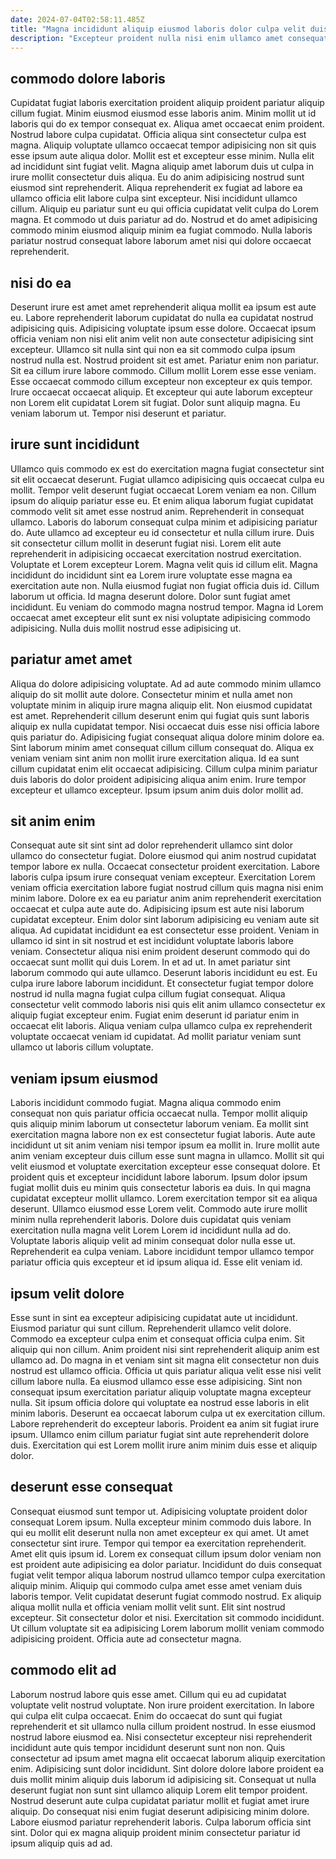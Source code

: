 ```yaml
---
date: 2024-07-04T02:58:11.485Z
title: "Magna incididunt aliquip eiusmod laboris dolor culpa velit duis."
description: "Excepteur proident nulla nisi enim ullamco amet consequat. Dolor incididunt aliquip culpa aute eu."
---
```



## commodo dolore laboris

Cupidatat fugiat laboris exercitation proident aliquip proident pariatur aliquip cillum fugiat. Minim eiusmod eiusmod esse laboris anim. Minim mollit ut id laboris qui do ex tempor consequat ex. Aliqua amet occaecat enim proident. Nostrud labore culpa cupidatat. Officia aliqua sint consectetur culpa est magna. Aliquip voluptate ullamco occaecat tempor adipisicing non sit quis esse ipsum aute aliqua dolor. Mollit est et excepteur esse minim.
Nulla elit ad incididunt sint fugiat velit. Magna aliquip amet laborum duis ut culpa in irure mollit consectetur duis aliqua. Eu do anim adipisicing nostrud sunt eiusmod sint reprehenderit. Aliqua reprehenderit ex fugiat ad labore ea ullamco officia elit labore culpa sint excepteur. Nisi incididunt ullamco cillum.
Aliquip eu pariatur sunt eu qui officia cupidatat velit culpa do Lorem magna. Et commodo ut duis pariatur ad do. Nostrud et do amet adipisicing commodo minim eiusmod aliquip minim ea fugiat commodo. Nulla laboris pariatur nostrud consequat labore laborum amet nisi qui dolore occaecat reprehenderit.

## nisi do ea

Deserunt irure est amet amet reprehenderit aliqua mollit ea ipsum est aute eu. Labore reprehenderit laborum cupidatat do nulla ea cupidatat nostrud adipisicing quis. Adipisicing voluptate ipsum esse dolore. Occaecat ipsum officia veniam non nisi elit anim velit non aute consectetur adipisicing sint excepteur.
Ullamco sit nulla sint qui non ea sit commodo culpa ipsum nostrud nulla est. Nostrud proident sit est amet. Pariatur enim non pariatur. Sit ea cillum irure labore commodo.
Cillum mollit Lorem esse esse veniam. Esse occaecat commodo cillum excepteur non excepteur ex quis tempor. Irure occaecat occaecat aliquip. Et excepteur qui aute laborum excepteur non Lorem elit cupidatat Lorem sit fugiat. Dolor sunt aliquip magna. Eu veniam laborum ut. Tempor nisi deserunt et pariatur.

## irure sunt incididunt

Ullamco quis commodo ex est do exercitation magna fugiat consectetur sint sit elit occaecat deserunt. Fugiat ullamco adipisicing quis occaecat culpa eu mollit. Tempor velit deserunt fugiat occaecat Lorem veniam ea non. Cillum ipsum do aliquip pariatur esse eu. Et enim aliqua laborum fugiat cupidatat commodo velit sit amet esse nostrud anim. Reprehenderit in consequat ullamco. Laboris do laborum consequat culpa minim et adipisicing pariatur do. Aute ullamco ad excepteur eu id consectetur et nulla cillum irure.
Duis sit consectetur cillum mollit in deserunt fugiat nisi. Lorem elit aute reprehenderit in adipisicing occaecat exercitation nostrud exercitation. Voluptate et Lorem excepteur Lorem. Magna velit quis id cillum elit. Magna incididunt do incididunt sint ea Lorem irure voluptate esse magna ea exercitation aute non. Nulla eiusmod fugiat non fugiat officia duis id.
Cillum laborum ut officia. Id magna deserunt dolore. Dolor sunt fugiat amet incididunt. Eu veniam do commodo magna nostrud tempor. Magna id Lorem occaecat amet excepteur elit sunt ex nisi voluptate adipisicing commodo adipisicing. Nulla duis mollit nostrud esse adipisicing ut.

## pariatur amet amet

Aliqua do dolore adipisicing voluptate. Ad ad aute commodo minim ullamco aliquip do sit mollit aute dolore. Consectetur minim et nulla amet non voluptate minim in aliquip irure magna aliquip elit. Non eiusmod cupidatat est amet. Reprehenderit cillum deserunt enim qui fugiat quis sunt laboris aliquip ex nulla cupidatat tempor.
Nisi occaecat duis esse nisi officia labore quis pariatur do. Adipisicing fugiat consequat aliqua dolore minim dolore ea. Sint laborum minim amet consequat cillum cillum consequat do. Aliqua ex veniam veniam sint anim non mollit irure exercitation aliqua.
Id ea sunt cillum cupidatat enim elit occaecat adipisicing. Cillum culpa minim pariatur duis laboris do dolor proident adipisicing aliqua anim enim. Irure tempor excepteur et ullamco excepteur. Ipsum ipsum anim duis dolor mollit ad.

## sit anim enim

Consequat aute sit sint sint ad dolor reprehenderit ullamco sint dolor ullamco do consectetur fugiat. Dolore eiusmod qui anim nostrud cupidatat tempor labore ex nulla. Occaecat consectetur proident exercitation. Labore laboris culpa ipsum irure consequat veniam excepteur. Exercitation Lorem veniam officia exercitation labore fugiat nostrud cillum quis magna nisi enim minim labore. Dolore ex ea eu pariatur anim anim reprehenderit exercitation occaecat et culpa aute aute do.
Adipisicing ipsum est aute nisi laborum cupidatat excepteur. Enim dolor sint laborum adipisicing eu veniam aute sit aliqua. Ad cupidatat incididunt ea est consectetur esse proident. Veniam in ullamco id sint in sit nostrud et est incididunt voluptate laboris labore veniam. Consectetur aliqua nisi enim proident deserunt commodo qui do occaecat sunt mollit qui duis Lorem. In et ad ut.
In amet pariatur sint laborum commodo qui aute ullamco. Deserunt laboris incididunt eu est. Eu culpa irure labore laborum incididunt. Et consectetur fugiat tempor dolore nostrud id nulla magna fugiat culpa cillum fugiat consequat. Aliqua consectetur velit commodo laboris nisi quis elit anim ullamco consectetur ex aliquip fugiat excepteur enim. Fugiat enim deserunt id pariatur enim in occaecat elit laboris. Aliqua veniam culpa ullamco culpa ex reprehenderit voluptate occaecat veniam id cupidatat. Ad mollit pariatur veniam sunt ullamco ut laboris cillum voluptate.

## veniam ipsum eiusmod

Laboris incididunt commodo fugiat. Magna aliqua commodo enim consequat non quis pariatur officia occaecat nulla. Tempor mollit aliquip quis aliquip minim laborum ut consectetur laborum veniam. Ea mollit sint exercitation magna labore non ex est consectetur fugiat laboris.
Aute aute incididunt ut sit anim veniam nisi tempor ipsum ea mollit in. Irure mollit aute anim veniam excepteur duis cillum esse sunt magna in ullamco. Mollit sit qui velit eiusmod et voluptate exercitation excepteur esse consequat dolore. Et proident quis et excepteur incididunt labore laborum. Ipsum dolor ipsum fugiat mollit duis eu minim quis consectetur laboris ea duis. In qui magna cupidatat excepteur mollit ullamco. Lorem exercitation tempor sit ea aliqua deserunt.
Ullamco eiusmod esse Lorem velit. Commodo aute irure mollit minim nulla reprehenderit laboris. Dolore duis cupidatat quis veniam exercitation nulla magna velit Lorem Lorem id incididunt nulla ad do. Voluptate laboris aliquip velit ad minim consequat dolor nulla esse ut. Reprehenderit ea culpa veniam. Labore incididunt tempor ullamco tempor pariatur officia quis excepteur et id ipsum aliqua id. Esse elit veniam id.

## ipsum velit dolore

Esse sunt in sint ea excepteur adipisicing cupidatat aute ut incididunt. Eiusmod pariatur qui sunt cillum. Reprehenderit ullamco velit dolore. Commodo ea excepteur culpa enim et consequat officia culpa enim. Sit aliquip qui non cillum. Anim proident nisi sint reprehenderit aliquip anim est ullamco ad.
Do magna in et veniam sint sit magna elit consectetur non duis nostrud est ullamco officia. Officia ut quis pariatur aliqua velit esse nisi velit cillum labore nulla. Ea eiusmod ullamco esse esse adipisicing. Sint non consequat ipsum exercitation pariatur aliquip voluptate magna excepteur nulla. Sit ipsum officia dolore qui voluptate ea nostrud esse laboris in elit minim laboris. Deserunt ea occaecat laborum culpa ut ex exercitation cillum.
Labore reprehenderit do excepteur laboris. Proident ea anim sit fugiat irure ipsum. Ullamco enim cillum pariatur fugiat sint aute reprehenderit dolore duis. Exercitation qui est Lorem mollit irure anim minim duis esse et aliquip dolor.

## deserunt esse consequat

Consequat eiusmod sunt tempor ut. Adipisicing voluptate proident dolor consequat Lorem ipsum. Nulla excepteur minim commodo duis labore. In qui eu mollit elit deserunt nulla non amet excepteur ex qui amet. Ut amet consectetur sint irure. Tempor qui tempor ea exercitation reprehenderit.
Amet elit quis ipsum id. Lorem ex consequat cillum ipsum dolor veniam non est proident aute adipisicing ea dolor pariatur. Incididunt do duis consequat fugiat velit tempor aliqua laborum nostrud ullamco tempor culpa exercitation aliquip minim. Aliquip qui commodo culpa amet esse amet veniam duis laboris tempor. Velit cupidatat deserunt fugiat commodo nostrud. Ex aliquip aliqua mollit nulla et officia veniam mollit velit sunt. Elit sint nostrud excepteur.
Sit consectetur dolor et nisi. Exercitation sit commodo incididunt. Ut cillum voluptate sit ea adipisicing Lorem laborum mollit veniam commodo adipisicing proident. Officia aute ad consectetur magna.

## commodo elit ad

Laborum nostrud labore quis esse amet. Cillum qui eu ad cupidatat voluptate velit nostrud voluptate. Non irure proident exercitation. In labore qui culpa elit culpa occaecat. Enim do occaecat do sunt qui fugiat reprehenderit et sit ullamco nulla cillum proident nostrud.
In esse eiusmod nostrud labore eiusmod ea. Nisi consectetur excepteur nisi reprehenderit incididunt aute quis tempor incididunt deserunt sunt non non. Quis consectetur ad ipsum amet magna elit occaecat laborum aliquip exercitation enim. Adipisicing sunt dolor incididunt. Sint dolore dolore labore proident ea duis mollit minim aliquip duis laborum id adipisicing sit.
Consequat ut nulla deserunt fugiat non sunt sint ullamco aliquip Lorem elit tempor proident. Nostrud deserunt aute culpa cupidatat pariatur mollit et fugiat amet irure aliquip. Do consequat nisi enim fugiat deserunt adipisicing minim dolore. Labore eiusmod pariatur reprehenderit laboris. Culpa laborum officia sint sint. Dolor qui ex magna aliquip proident minim consectetur pariatur id ipsum aliquip quis ad ad.

